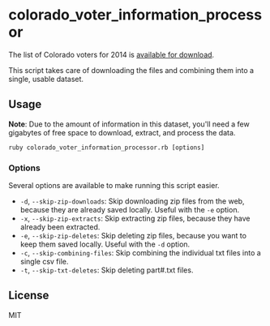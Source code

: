 # colorado_voter_information_processor

The list of Colorado voters for 2014 is [available for download](http://coloradovoters.info/download.html).

This script takes care of downloading the files and combining them into a
single, usable dataset.

## Usage

**Note**: Due to the amount of information in this dataset, you'll need a few
gigabytes of free space to download, extract, and process the data.

```
ruby colorado_voter_information_processor.rb [options]
```

### Options

Several options are available to make running this script easier.

- `-d`, `--skip-zip-downloads`: Skip downloading zip files from the web,
  because they are already saved locally. Useful with the `-e` option.
- `-x`, `--skip-zip-extracts`: Skip extracting zip files, because they have
  already been extracted.
- `-e`, `--skip-zip-deletes`: Skip deleting zip files, because you want to
  keep them saved locally. Useful with the `-d` option.
- `-c`, `--skip-combining-files`: Skip combining the individual txt files into
  a single csv file.
- `-t`, `--skip-txt-deletes`: Skip deleting part#.txt files.

## License

MIT

